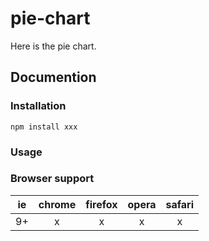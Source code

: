 # pie-chart
Here is the pie chart.
## Documention
### Installation
`npm install xxx`
### Usage

### Browser support
|ie|chrome|firefox|opera|safari|
|:-:|:-:|:-:|:-:|:-:|
|9+|x|x|x|x|
